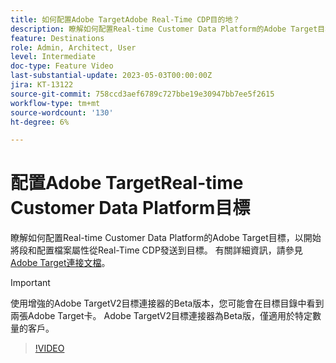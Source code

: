 ```yaml
---
title: 如何配置Adobe TargetAdobe Real-Time CDP目的地？
description: 瞭解如何配置Real-time Customer Data Platform的Adobe Target目標，以開始將段和配置檔案屬性從Real-Time CDP發送到目標。
feature: Destinations
role: Admin, Architect, User
level: Intermediate
doc-type: Feature Video
last-substantial-update: 2023-05-03T00:00:00Z
jira: KT-13122
source-git-commit: 758ccd3aef6789c727bbe19e30947bb7ee5f2615
workflow-type: tm+mt
source-wordcount: '130'
ht-degree: 6%

---
```


# 配置Adobe TargetReal-time Customer Data Platform目標

瞭解如何配置Real-time Customer Data Platform的Adobe Target目標，以開始將段和配置檔案屬性從Real-Time CDP發送到目標。 有關詳細資訊，請參見 [Adobe Target連接文檔](https://experienceleague.adobe.com/docs/experience-platform/destinations/catalog/personalization/adobe-target-connection.html)。

>[!IMPORTANT]
>
>使用增強的Adobe TargetV2目標連接器的Beta版本，您可能會在目標目錄中看到兩張Adobe Target卡。 Adobe TargetV2目標連接器為Beta版，僅適用於特定數量的客戶。

>[!VIDEO](https://video.tv.adobe.com/v/3418799/?learn=on)
